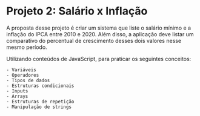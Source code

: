 # Projeto 2: Salário x Inflação

A proposta desse projeto é criar um sistema que liste o salário mínimo e a inflação do IPCA entre 2010 e 2020. Além disso, a aplicação deve listar um comparativo do percentual de crescimento desses dois valores nesse mesmo período. 

Utilizando conteúdos de JavaScript, para praticar os seguintes conceitos:

    - Variáveis
    - Operadores
    - Tipos de dados
    - Estruturas condicionais
    - Inputs
    - Arrays
    - Estruturas de repetição
    - Manipulação de strings

